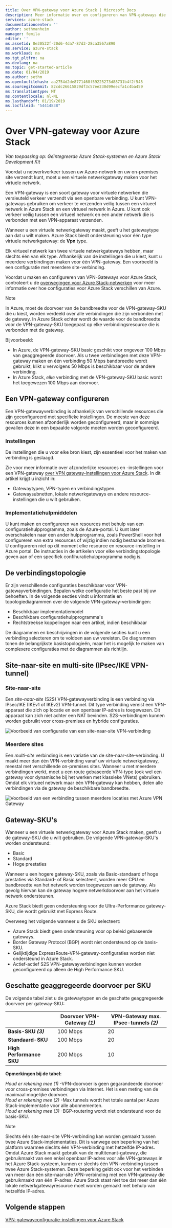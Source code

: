 ```yaml
---
title: Over VPN-gateway voor Azure Stack | Microsoft Docs
description: Meer informatie over en configureren van VPN-gateways die u met Azure Stack gebruikt.
services: azure-stack
documentationcenter: ''
author: sethmanheim
manager: femila
editor: ''
ms.assetid: 0e30522f-20d6-4da7-87d3-28ca3567a890
ms.service: azure-stack
ms.workload: na
ms.tgt_pltfrm: na
ms.devlang: na
ms.topic: get-started-article
ms.date: 01/04/2019
ms.author: sethm
ms.openlocfilehash: aa2754d2de8771468f59225273d88731b4f2f545
ms.sourcegitcommit: 82cdc26615829df3c57ee230d99eecfa1c4ba459
ms.translationtype: MT
ms.contentlocale: nl-NL
ms.lasthandoff: 01/19/2019
ms.locfileid: "54414838"
---
```

# <a name="about-vpn-gateway-for-azure-stack"></a>Over VPN-gateway voor Azure Stack

*Van toepassing op: Geïntegreerde Azure Stack-systemen en Azure Stack Development Kit*

Voordat u netwerkverkeer tussen uw Azure-netwerk en uw on-premises site verzendt kunt, moet u een virtuele netwerkgateway maken voor het virtuele netwerk.

Een VPN-gateway is een soort gateway voor virtuele netwerken die versleuteld verkeer verzendt via een openbare verbinding. U kunt VPN-gateways gebruiken om verkeer te verzenden veilig tussen een virtueel netwerk in Azure Stack en een virtueel netwerk in Azure. U kunt ook verkeer veilig tussen een virtueel netwerk en een ander netwerk die is verbonden met een VPN-apparaat verzenden.

Wanneer u een virtuele netwerkgateway maakt, geeft u het gatewaytype aan dat u wilt maken. Azure Stack biedt ondersteuning voor één type virtuele netwerkgateway: de **Vpn** type.

Elk virtueel netwerk kan twee virtuele netwerkgateways hebben, maar slechts één van elk type. Afhankelijk van de instellingen die u kiest, kunt u meerdere verbindingen maken voor één VPN-gateway. Een voorbeeld is een configuratie met meerdere site-verbinding.

Voordat u maken en configureren van VPN-Gateways voor Azure Stack, controleert u de [overwegingen voor Azure Stack-netwerken](azure-stack-network-differences.md) voor meer informatie over hoe configuraties voor Azure Stack verschillen van Azure.

>[!NOTE]
>In Azure, moet de doorvoer van de bandbreedte voor de VPN-gateway-SKU die u kiest, worden verdeeld over alle verbindingen die zijn verbonden met de gateway. In Azure Stack echter wordt de waarde voor de bandbreedte voor de VPN-gateway-SKU toegepast op elke verbindingsresource die is verbonden met de gateway.
>
> Bijvoorbeeld:
> * In Azure, de VPN-gateway-SKU basic geschikt voor ongeveer 100 Mbps van geaggregeerde doorvoer. Als u twee verbindingen met deze VPN-gateway maken en één verbinding 50 Mbps bandbreedte wordt gebruikt, klikt u vervolgens 50 Mbps is beschikbaar voor de andere verbinding.
> * In Azure Stack, *elke* verbinding met de VPN-gateway-SKU basic wordt het toegewezen 100 Mbps aan doorvoer.

## <a name="configuring-a-vpn-gateway"></a>Een VPN-gateway configureren

Een VPN-gatewayverbinding is afhankelijk van verschillende resources die zijn geconfigureerd met specifieke instellingen. De meeste van deze resources kunnen afzonderlijk worden geconfigureerd, maar in sommige gevallen deze in een bepaalde volgorde moeten worden geconfigureerd.

### <a name="settings"></a>Instellingen

De instellingen die u voor elke bron kiest, zijn essentieel voor het maken van verbinding is geslaagd.

Zie voor meer informatie over afzonderlijke resources en -instellingen voor een VPN-gateway [over VPN gateway-instellingen voor Azure Stack](azure-stack-vpn-gateway-settings.md). In dit artikel krijgt u inzicht in:

* Gatewaytypen, VPN-typen en verbindingstypen.
* Gatewaysubnetten, lokale netwerkgateways en andere resource-instellingen die u wilt gebruiken.

### <a name="deployment-tools"></a>Implementatiehulpmiddelen

U kunt maken en configureren van resources met behulp van een configuratiehulpprogramma, zoals de Azure-portal. U kunt later overschakelen naar een ander hulpprogramma, zoals PowerShell voor het configureren van extra resources of wijzig indien nodig bestaande bronnen. U configureren niet op dit moment elke resource en resource-instelling in Azure portal. De instructies in de artikelen voor elke verbindingstopologie geven aan of een specifiek confihuratiehulpprogramma nodig is.

## <a name="connection-topology-diagrams"></a>De verbindingstopologie

Er zijn verschillende configuraties beschikbaar voor VPN-gatewayverbindingen. Bepalen welke configuratie het beste past bij uw behoeften. In de volgende secties vindt u informatie en topologiediagrammen over de volgende VPN-gateway-verbindingen:

* Beschikbaar implementatiemodel
* Beschikbare configuratiehulpprogramma's
* Rechtstreekse koppelingen naar een artikel, indien beschikbaar

De diagrammen en beschrijvingen in de volgende secties kunt u een verbinding selecteren om te voldoen aan uw vereisten. De diagrammen tonen de belangrijkste basistopologieën, maar het is mogelijk te maken van complexere configuraties met de diagrammen als richtlijn.

## <a name="site-to-site-and-multi-site-ipsecike-vpn-tunnel"></a>Site-naar-site en multi-site (IPsec/IKE VPN-tunnel)

### <a name="site-to-site"></a>Site-naar-site

Een *site-naar-site* (S2S) VPN-gatewayverbinding is een verbinding via IPsec/IKE (IKEv1 of IKEv2) VPN-tunnel. Dit type verbinding vereist een VPN-apparaat die zich op locatie en een openbaar IP-adres is toegewezen. Dit apparaat kan zich niet achter een NAT bevinden. S2S-verbindingen kunnen worden gebruikt voor cross-premises en hybride configuraties.

![Voorbeeld van configuratie van een site-naar-site VPN-verbinding](media/azure-stack-vpn-gateway-about-vpn-gateways/vpngateway-site-to-site-connection-diagram.png)

### <a name="multi-site"></a>Meerdere sites

Een *multi-site* verbinding is een variatie van de site-naar-site-verbinding. U maakt meer dan één VPN-verbinding vanaf uw virtuele netwerkgateway, meestal met verschillende on-premises sites. Wanneer u met meerdere verbindingen werkt, moet u een route gebaseerde VPN-type (ook wel een gateway voor dynamische bij het werken met klassieke VNets) gebruiken. Omdat elk virtueel netwerk maar één VPN-gateway kan hebben, delen alle verbindingen via de gateway de beschikbare bandbreedte.

![Voorbeeld van een verbinding tussen meerdere locaties met Azure VPN Gateway](media/azure-stack-vpn-gateway-about-vpn-gateways/vpngateway-multisite-connection-diagram.png)

## <a name="gateway-skus"></a>Gateway-SKU's

Wanneer u een virtuele netwerkgateway voor Azure Stack maken, geeft u de gateway-SKU die u wilt gebruiken. De volgende VPN-gateway-SKU's worden ondersteund:

* Basic
* Standard
* Hoge prestaties

Wanneer u een hogere gateway-SKU, zoals via Basic-standaard of hoge prestaties via Standard- of Basic selecteert, worden meer CPU en bandbreedte van het netwerk worden toegewezen aan de gateway. Als gevolg hiervan kan de gateway hogere netwerkdoorvoer aan het virtuele netwerk ondersteunen.

Azure Stack biedt geen ondersteuning voor de Ultra-Performance gateway-SKU, die wordt gebruikt met Express Route.

Overweeg het volgende wanneer u de SKU selecteert:

* Azure Stack biedt geen ondersteuning voor op beleid gebaseerde gateways.
* Border Gateway Protocol (BGP) wordt niet ondersteund op de basis-SKU.
* Gelijktijdige ExpressRoute-VPN-gateway-configuraties worden niet ondersteund in Azure Stack.
* Actief-actief S2S VPN-gatewayverbindingen kunnen worden geconfigureerd op alleen de High Performance SKU.

## <a name="estimated-aggregate-throughput-by-sku"></a>Geschatte geaggregeerde doorvoer per SKU

De volgende tabel ziet u de gatewaytypen en de geschatte geaggregeerde doorvoer per gateway-SKU:

|   | Doorvoer VPN-Gateway *(1)* | VPN-Gateway max. IPsec-tunnels *(2)* |
|-------|-------|-------|
|**Basis-SKU** ***(3)***    | 100 Mbps  | 20    |
|**Standaard-SKU**       | 100 Mbps  | 20    |
|**High Performance SKU** | 200 Mbps    | 10    |

**Opmerkingen bij de tabel:**

*Houd er rekening mee (1)* -VPN-doorvoer is geen gegarandeerde doorvoer voor cross-premises verbindingen via Internet. Het is een meting van de maximaal mogelijke doorvoer.  
*Houd er rekening mee (2)* -Max tunnels wordt het totale aantal per Azure Stack-implementatie voor alle abonnementen.  
*Houd er rekening mee (3)* -BGP-routering wordt niet ondersteund voor de basis-SKU.

>[!NOTE]
>Slechts één site-naar-site VPN-verbinding kan worden gemaakt tussen twee Azure Stack-implementaties. Dit is vanwege een beperking van het platform waarmee slechts één VPN-verbinding met hetzelfde IP-adres. Omdat Azure Stack maakt gebruik van de multitenant-gateway, die gebruikmaakt van een enkel openbaar IP-adres voor alle VPN-gateways in het Azure Stack-systeem, kunnen er slechts één VPN-verbinding tussen twee Azure Stack-systemen. Deze beperking geldt ook voor het verbinden van meer dan één site-naar-site VPN-verbinding met een VPN-gateway die gebruikmaakt van één IP-adres. Azure Stack staat niet toe dat meer dan één lokale netwerkgatewayresource moet worden gemaakt met behulp van hetzelfde IP-adres.

## <a name="next-steps"></a>Volgende stappen

[VPN-gatewayconfiguratie-instellingen voor Azure Stack](azure-stack-vpn-gateway-settings.md)
